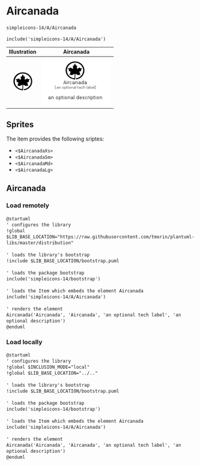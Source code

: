 # Aircanada


```text
simpleicons-14/A/Aircanada
```

```text
include('simpleicons-14/A/Aircanada')
```



| Illustration | Aircanada |
| :---: | :---: |
| ![illustration for Illustration](../../simpleicons-14/A/Aircanada.png) | ![illustration for Aircanada](../../simpleicons-14/A/Aircanada.Local.png) |



## Sprites
The item provides the following sriptes:

- `<$AircanadaXs>`
- `<$AircanadaSm>`
- `<$AircanadaMd>`
- `<$AircanadaLg>`





## Aircanada

### Load remotely
```plantuml
@startuml
' configures the library
!global $LIB_BASE_LOCATION="https://raw.githubusercontent.com/tmorin/plantuml-libs/master/distribution"

' loads the library's bootstrap
!include $LIB_BASE_LOCATION/bootstrap.puml

' loads the package bootstrap
include('simpleicons-14/bootstrap')

' loads the Item which embeds the element Aircanada
include('simpleicons-14/A/Aircanada')

' renders the element
Aircanada('Aircanada', 'Aircanada', 'an optional tech label', 'an optional description')
@enduml
```

### Load locally
```plantuml
@startuml
' configures the library
!global $INCLUSION_MODE="local"
!global $LIB_BASE_LOCATION="../.."

' loads the library's bootstrap
!include $LIB_BASE_LOCATION/bootstrap.puml

' loads the package bootstrap
include('simpleicons-14/bootstrap')

' loads the Item which embeds the element Aircanada
include('simpleicons-14/A/Aircanada')

' renders the element
Aircanada('Aircanada', 'Aircanada', 'an optional tech label', 'an optional description')
@enduml
```

